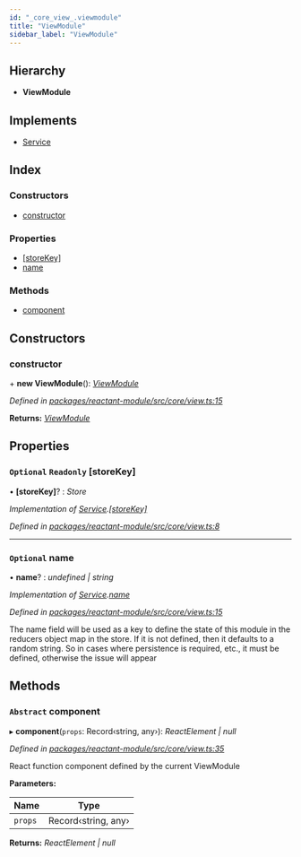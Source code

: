 ```yaml
---
id: "_core_view_.viewmodule"
title: "ViewModule"
sidebar_label: "ViewModule"
---
```


## Hierarchy

* **ViewModule**

## Implements

* [Service](../interfaces/_interfaces_.service.md)

## Index

### Constructors

* [constructor](_core_view_.viewmodule.md#constructor)

### Properties

* [[storeKey]](_core_view_.viewmodule.md#optional-readonly-[storekey])
* [name](_core_view_.viewmodule.md#optional-name)

### Methods

* [component](_core_view_.viewmodule.md#abstract-component)

## Constructors

###  constructor

\+ **new ViewModule**(): *[ViewModule](_core_view_.viewmodule.md)*

*Defined in [packages/reactant-module/src/core/view.ts:15](https://github.com/unadlib/reactant/blob/2a75524/packages/reactant-module/src/core/view.ts#L15)*

**Returns:** *[ViewModule](_core_view_.viewmodule.md)*

## Properties

### `Optional` `Readonly` [storeKey]

• **[storeKey]**? : *Store*

*Implementation of [Service](../interfaces/_interfaces_.service.md).[[storeKey]](../interfaces/_interfaces_.service.md#optional-readonly-[storekey])*

*Defined in [packages/reactant-module/src/core/view.ts:8](https://github.com/unadlib/reactant/blob/2a75524/packages/reactant-module/src/core/view.ts#L8)*

___

### `Optional` name

• **name**? : *undefined | string*

*Implementation of [Service](../interfaces/_interfaces_.service.md).[name](../interfaces/_interfaces_.service.md#optional-name)*

*Defined in [packages/reactant-module/src/core/view.ts:15](https://github.com/unadlib/reactant/blob/2a75524/packages/reactant-module/src/core/view.ts#L15)*

The name field will be used as a key to define the state of this module in the reducers object map in the store.
If it is not defined, then it defaults to a random string.
So in cases where persistence is required, etc., it must be defined, otherwise the issue will appear

## Methods

### `Abstract` component

▸ **component**(`props`: Record‹string, any›): *ReactElement | null*

*Defined in [packages/reactant-module/src/core/view.ts:35](https://github.com/unadlib/reactant/blob/2a75524/packages/reactant-module/src/core/view.ts#L35)*

React function component defined by the current ViewModule

**Parameters:**

Name | Type |
------ | ------ |
`props` | Record‹string, any› |

**Returns:** *ReactElement | null*
